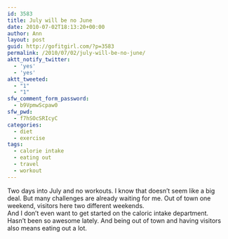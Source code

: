 ```yaml
---
id: 3583
title: July will be no June
date: 2010-07-02T18:13:20+00:00
author: Ann
layout: post
guid: http://gofitgirl.com/?p=3583
permalink: /2010/07/02/july-will-be-no-june/
aktt_notify_twitter:
  - 'yes'
  - 'yes'
aktt_tweeted:
  - "1"
  - "1"
sfw_comment_form_password:
  - b9VpmwScpaw0
sfw_pwd:
  - f7hSOcSRIcyC
categories:
  - diet
  - exercise
tags:
  - calorie intake
  - eating out
  - travel
  - workout
---
```

Two days into July and no workouts. I know that doesn&#8217;t seem like a big deal. But many challenges are already waiting for me. Out of town one weekend, visitors here two different weekends.  
And I don&#8217;t even want to get started on the caloric intake department. Hasn&#8217;t been so awesome lately. And being out of town and having visitors also means eating out a lot.